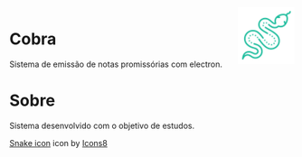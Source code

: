 <img src="cobra-app/app/assets/img/icons8-snake-80.png" width="100" height="100" align="right" />

# Cobra

Sistema de emissão de notas promissórias com electron.

# Sobre
   
 Sistema desenvolvido com o objetivo de estudos.

<a target="_blank" href="https://icons8.com/icons/set/snake">Snake icon</a> icon by <a target="_blank" href="https://icons8.com">Icons8</a>
